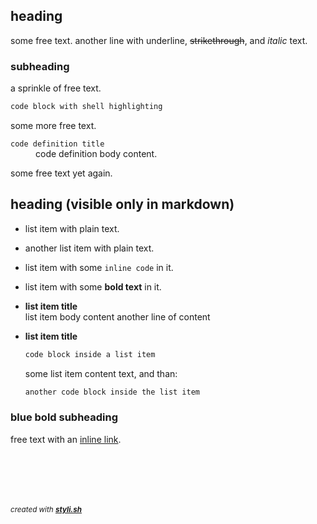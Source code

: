 
## heading

some free text.
another line with underline, ~~strikethrough~~, and _italic_ text.

### subheading

a sprinkle of free text.

```sh
code block with shell highlighting
```

some more free text.

<dl>
	<dt><code>code definition title</code></dt>
	<dd>code definition body content.<br/></dd>
</dl>

some free text yet again.

## heading (visible only in markdown)

- list item with plain text.
- another list item with plain text.
- list item with some `inline code` in it.
- list item with some **bold text** in it.

- **list item title**  
  list item body content
  another line of content

- **list item title**  
  ```sh
  code block inside a list item
  ```
  
  some list item content text, and than:
  
  ```sh
  another code block inside the list item
  ```
  
  
  
  

### **blue bold subheading**

free text with an [inline link](http://color.smyck.org/).



<br/><br/>
---
<sup><i>created with <b><a href="https://github.com/eliranmal/styli.sh">styli.sh</a></b></i></sup>
